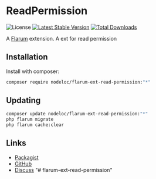 # ReadPermission

![License](https://img.shields.io/badge/license-MIT-Modern-Variant-blue.svg) [![Latest Stable Version](https://img.shields.io/packagist/v/nodeloc/flarum-ext-read-permission.svg)](https://packagist.org/packages/nodeloc/flarum-ext-read-permission) [![Total Downloads](https://img.shields.io/packagist/dt/nodeloc/flarum-ext-read-permission.svg)](https://packagist.org/packages/nodeloc/flarum-ext-read-permission)

A [Flarum](http://flarum.org) extension. A ext for read permission

## Installation

Install with composer:

```sh
composer require nodeloc/flarum-ext-read-permission:"*"
```

## Updating

```sh
composer update nodeloc/flarum-ext-read-permission:"*"
php flarum migrate
php flarum cache:clear
```

## Links

- [Packagist](https://packagist.org/packages/nodeloc/flarum-ext-read-permission)
- [GitHub](https://github.com/nodeloc/flarum-ext-read-permission)
- [Discuss](https://discuss.flarum.org/d/PUT_DISCUSS_SLUG_HERE)
"# flarum-ext-read-permission" 

